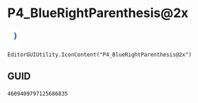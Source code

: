 # P4_BlueRightParenthesis@2x
![](/img/P4_BlueRightParenthesis@2x.png)

``` CSharp
EditorGUIUtility.IconContent("P4_BlueRightParenthesis@2x")
```
## GUID
```
4609409797125686835
```
